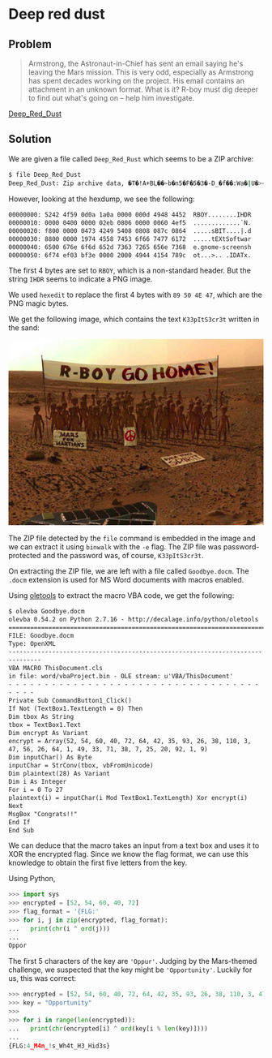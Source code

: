 # Deep red dust

## Problem

> Armstrong, the Astronaut-in-Chief has sent an email saying he's leaving the Mars mission. This is very odd, especially as Armstrong has spent decades working on the project. His email contains an attachment in an unknown format. What is it? R-boy must dig deeper to find out what's going on – help him investigate.

[Deep_Red_Dust](Deep_Red_Dust)

## Solution

We are given a file called `Deep_Red_Rust` which seems to be a ZIP archive:

```bash
$ file Deep_Red_Dust
Deep_Red_Dust: Zip archive data, �T�!A+BL��~b�n5�F�5�3�-D_�f��:Wa�|U�><Y�����������U8Q��
```

However, looking at the hexdump, we see the following:

```
00000000: 5242 4f59 0d0a 1a0a 0000 000d 4948 4452  RBOY........IHDR
00000010: 0000 0400 0000 02eb 0806 0000 0060 4ef5  .............`N.
00000020: f800 0000 0473 4249 5408 0808 087c 0864  .....sBIT....|.d
00000030: 8800 0000 1974 4558 7453 6f66 7477 6172  .....tEXtSoftwar
00000040: 6500 676e 6f6d 652d 7363 7265 656e 7368  e.gnome-screensh
00000050: 6f74 ef03 bf3e 0000 2000 4944 4154 789c  ot...>.. .IDATx.
```

The first 4 bytes are set to `RBOY`, which is a non-standard header. But the string `IHDR` seems to indicate a PNG image.

We used `hexedit` to replace the first 4 bytes with `89 50 4E 47`, which are the PNG magic bytes.

We get the following image, which contains the text `K33pItS3cr3t` written in the sand:

![Image with K33pItS3cr3t written in the sand](Deep_Red_Dust.png)

The ZIP file detected by the `file` command is embedded in the image and we can extract it using `binwalk` with the `-e` flag. The ZIP file was password-protected and the password was, of course, `K33pItS3cr3t`.

On extracting the ZIP file, we are left with a file called `Goodbye.docm`. The `.docm` extension is used for MS Word documents with macros enabled.

Using [oletools](https://github.com/decalage2/oletools) to extract the macro VBA code, we get the following:

```
$ olevba Goodbye.docm 
olevba 0.54.2 on Python 2.7.16 - http://decalage.info/python/oletools
===============================================================================
FILE: Goodbye.docm
Type: OpenXML
-------------------------------------------------------------------------------
VBA MACRO ThisDocument.cls 
in file: word/vbaProject.bin - OLE stream: u'VBA/ThisDocument'
- - - - - - - - - - - - - - - - - - - - - - - - - - - - - - - - - - - - - - - 
Private Sub CommandButton1_Click()
If Not (TextBox1.TextLength = 0) Then
Dim tbox As String
tbox = TextBox1.Text
Dim encrypt As Variant
encrypt = Array(52, 54, 60, 40, 72, 64, 42, 35, 93, 26, 38, 110, 3, 47, 56, 26, 64, 1, 49, 33, 71, 38, 7, 25, 20, 92, 1, 9)
Dim inputChar() As Byte
inputChar = StrConv(tbox, vbFromUnicode)
Dim plaintext(28) As Variant
Dim i As Integer
For i = 0 To 27
plaintext(i) = inputChar(i Mod TextBox1.TextLength) Xor encrypt(i)
Next
MsgBox "Congrats!!"
End If
End Sub
```

We can deduce that the macro takes an input from a text box and uses it to XOR the encrypted flag. Since we know the flag format, we can use this knowledge to obtain the first five letters from the key.

Using Python,

```py
>>> import sys
>>> encrypted = [52, 54, 60, 40, 72]
>>> flag_format = '{FLG:'
>>> for i, j in zip(encrypted, flag_format):
...   print(chr(i ^ ord(j)))
... 
Oppor
```

The first 5 characters of the key are `'Oppur'`. Judging by the Mars-themed challenge, we suspected that the key might be `'Opportunity'`. Luckily for us, this was correct:

```py
>>> encrypted = [52, 54, 60, 40, 72, 64, 42, 35, 93, 26, 38, 110, 3, 47, 56, 26, 64, 1, 49, 33, 71, 38, 7, 25, 20, 92, 1, 9]
>>> key = "Opportunity"
>>> 
>>> for i in range(len(encrypted)):
...   print(chr(encrypted[i] ^ ord(key[i % len(key)])))
... 
{FLG:4_M4n_!s_Wh4t_H3_Hid3s}
```
